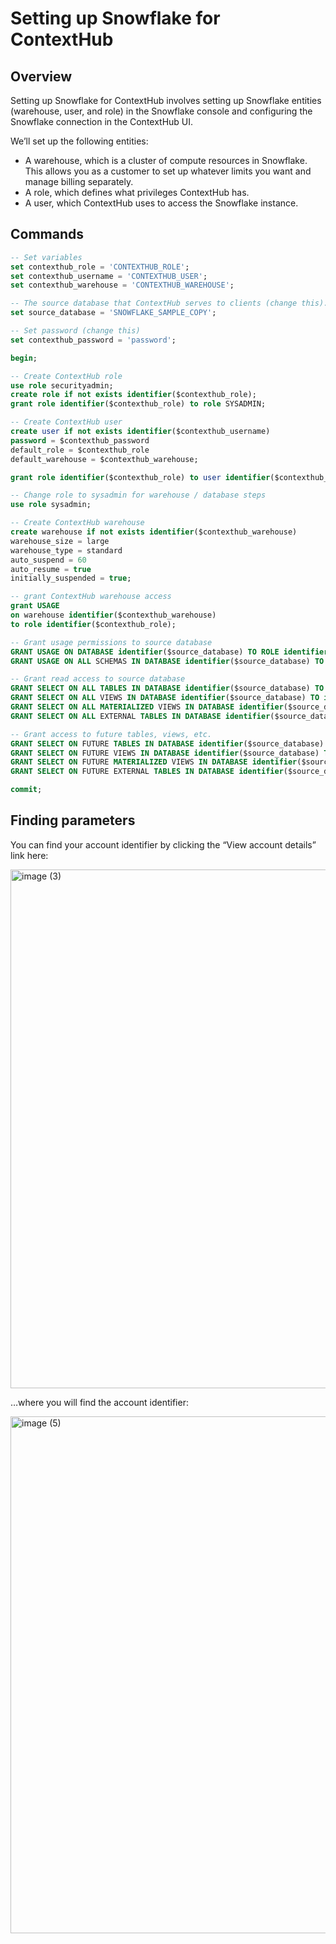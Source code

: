 # Setting up Snowflake for ContextHub

## Overview

Setting up Snowflake for ContextHub involves setting up Snowflake entities (warehouse, user, and role) in the Snowflake console and configuring the Snowflake connection in the ContextHub UI.

We’ll set up the following entities:

- A warehouse, which is a cluster of compute resources in Snowflake. This allows you as a customer to set up whatever limits you want and manage billing separately.
- A role, which defines what privileges ContextHub has.
- A user, which ContextHub uses to access the Snowflake instance.

## Commands

```sql
-- Set variables
set contexthub_role = 'CONTEXTHUB_ROLE';
set contexthub_username = 'CONTEXTHUB_USER';
set contexthub_warehouse = 'CONTEXTHUB_WAREHOUSE';

-- The source database that ContextHub serves to clients (change this).
set source_database = 'SNOWFLAKE_SAMPLE_COPY';

-- Set password (change this)
set contexthub_password = 'password';

begin;

-- Create ContextHub role
use role securityadmin;
create role if not exists identifier($contexthub_role);
grant role identifier($contexthub_role) to role SYSADMIN;

-- Create ContextHub user
create user if not exists identifier($contexthub_username)
password = $contexthub_password
default_role = $contexthub_role
default_warehouse = $contexthub_warehouse;

grant role identifier($contexthub_role) to user identifier($contexthub_username);

-- Change role to sysadmin for warehouse / database steps
use role sysadmin;

-- Create ContextHub warehouse
create warehouse if not exists identifier($contexthub_warehouse)
warehouse_size = large
warehouse_type = standard
auto_suspend = 60
auto_resume = true
initially_suspended = true;

-- grant ContextHub warehouse access
grant USAGE
on warehouse identifier($contexthub_warehouse)
to role identifier($contexthub_role);

-- Grant usage permissions to source database
GRANT USAGE ON DATABASE identifier($source_database) TO ROLE identifier($contexthub_role);
GRANT USAGE ON ALL SCHEMAS IN DATABASE identifier($source_database) TO ROLE identifier($contexthub_role);

-- Grant read access to source database
GRANT SELECT ON ALL TABLES IN DATABASE identifier($source_database) TO identifier($contexthub_role);
GRANT SELECT ON ALL VIEWS IN DATABASE identifier($source_database) TO identifier($contexthub_role);
GRANT SELECT ON ALL MATERIALIZED VIEWS IN DATABASE identifier($source_database) TO identifier($contexthub_role);
GRANT SELECT ON ALL EXTERNAL TABLES IN DATABASE identifier($source_database) TO identifier($contexthub_role);

-- Grant access to future tables, views, etc.
GRANT SELECT ON FUTURE TABLES IN DATABASE identifier($source_database) TO identifier($contexthub_role);
GRANT SELECT ON FUTURE VIEWS IN DATABASE identifier($source_database) TO identifier($contexthub_role);
GRANT SELECT ON FUTURE MATERIALIZED VIEWS IN DATABASE identifier($source_database) TO identifier($contexthub_role);
GRANT SELECT ON FUTURE EXTERNAL TABLES IN DATABASE identifier($source_database) TO identifier($contexthub_role);

commit;
```

## Finding parameters

You can find your account identifier by clicking the “View account details” link here:

<img width="1511" height="830" alt="image (3)" src="https://github.com/user-attachments/assets/e5041157-dccc-4109-b013-411591df6396" />

…where you will find the account identifier:

<img width="1505" height="827" alt="image (5)" src="https://github.com/user-attachments/assets/df52921e-db8d-47b6-8010-4cfec3cb9d45" />
